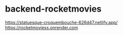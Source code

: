 # backend-rocketmovies
https://statuesque-croquembouche-626d47.netlify.app/
https://rocketmoviess.onrender.com
